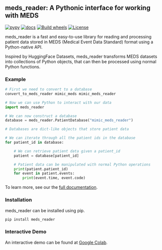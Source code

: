 ## meds_reader: A Pythonic interface for working with MEDS

[![pypy](https://img.shields.io/pypi/v/meds_reader.svg)](https://pypi.org/project/meds_reader/) [![docs](https://readthedocs.org/projects/meds_reader/badge/?version=latest)](https://meds-reader.readthedocs.io/en/latest/) [![Build wheels](https://github.com/EthanSteinberg/meds_reader/actions/workflows/python-build.yml/badge.svg?branch=main)](https://github.com/EthanSteinberg/meds_reader/actions/workflows/python-build.yml?query=branch%3Amain) [![License](https://img.shields.io/badge/License-Apache_2.0-blue.svg)](https://opensource.org/licenses/Apache-2.0)

meds_reader is a fast and easy-to-use library for reading and processing patient data stored in MEDS (Medical Event Data Standard) format using a Python-native API.

Inspired by HuggingFace Datasets, meds_reader transforms MEDS datasets into collections of Python objects, that can then be processed using normal Python functions.

### Example

```bash
# First we need to convert to a database
convert_to_meds_reader mimic_meds mimic_meds_reader
```

```python
# Now we can use Python to interact with our data
import meds_reader

# We can now construct a database
database = meds_reader.PatientDatabase("mimic_meds_reader")

# Databases are dict-like objects that store patient data

# We can iterate through all the patient ids in the database
for patient_id in database:

    # We can retrieve patient data given a patient_id
    patient = database[patient_id]

    # Patient data can be manipulated with normal Python operations
    print(patient.patient_id)
    for event in patient.events:
        print(event.time, event.code)
```


To learn more, see our the [full documentation](https://meds-reader.readthedocs.io/en/latest/).


### Installation

meds_reader can be installed using pip.

```bash
pip install meds_reader
```

### Interactive Demo

An interactive demo can be found at [Google Colab](https://colab.research.google.com/drive/1R1LrDIzhQyWldQWM0lyfjeF_n9I_iZT3?usp=sharing).

